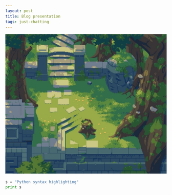 ```yaml
---
layout: post
title: Blog presentation
tags: just-chatting
---
```



![alt text](./../assets/img/2021-05-23-Blog-presentation/nostalgictree_art.jpg "test")

```python
s = "Python syntax highlighting"
print s
```